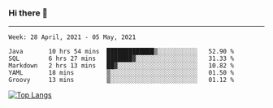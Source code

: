 ### Hi there 👋
---
<!--START_SECTION:waka-->
```text
Week: 28 April, 2021 - 05 May, 2021

Java       10 hrs 54 mins  █████████████▒░░░░░░░░░░░   52.90 % 
SQL        6 hrs 27 mins   ███████▓░░░░░░░░░░░░░░░░░   31.33 % 
Markdown   2 hrs 13 mins   ██▓░░░░░░░░░░░░░░░░░░░░░░   10.82 % 
YAML       18 mins         ▒░░░░░░░░░░░░░░░░░░░░░░░░   01.50 % 
Groovy     13 mins         ▒░░░░░░░░░░░░░░░░░░░░░░░░   01.12 % 
```
<!--END_SECTION:waka-->

[![Top Langs](https://github-readme-stats.vercel.app/api/top-langs/?username=HyunAh-iia&layout=compact)](https://github.com/anuraghazra/github-readme-stats)
<!--
**HyunAh-iia/HyunAh-iia** is a ✨ _special_ ✨ repository because its `README.md` (this file) appears on your GitHub profile.

Here are some ideas to get you started:

- 🔭 I’m currently working on ...
- 🌱 I’m currently learning ...
- 👯 I’m looking to collaborate on ...
- 🤔 I’m looking for help with ...
- 💬 Ask me about ...
- 📫 How to reach me: ...
- 😄 Pronouns: ...
- ⚡ Fun fact: ...
-->
